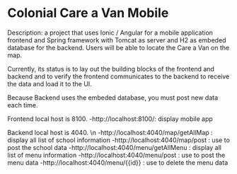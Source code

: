 # Colonial Care a Van Mobile

Description: a project that uses Ionic / Angular for a mobile application frontend and Spring framework with Tomcat as server and H2 as embeded database for the backend. Users will be able to locate the Care a Van on the map.

Currently, its status is to lay out the building blocks of the frontend and backend and to verify the frontend communicates to the backend to receive the data and load it to the UI.

Because Backend uses the embeded database, you must post new data each time. 

Frontend local host is 8100.
-http://localhost:8100/: display mobile app

Backend local host is 4040. \n
-http://localhost:4040/map/getAllMap : display all list of school information
-http://localhost:4040/map/post : use to post the school data
-http://localhost:4040/menu/getAllMenu : display all list of menu information
-http://localhost:4040/menu/post : use to post the menu data
-http://localhost:4040/menu/{{id}} : use to delete the menu data
